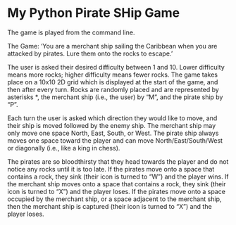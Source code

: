 # My Python Pirate SHip Game

The game is played from the command line.

The Game:
‘You are a merchant ship sailing the Caribbean when you are attacked by pirates. Lure
them onto the rocks to escape.’

The user is asked their desired difficulty between 1 and 10. Lower difficulty means more
rocks; higher difficulty means fewer rocks. The game takes place on a 10x10 2D grid
which is displayed at the start of the game, and then after every turn. Rocks are randomly
placed and are represented by asterisks *, the merchant ship (i.e., the user) by “M”, and
the pirate ship by “P”.

Each turn the user is asked which direction they would like to move, and their ship is
moved followed by the enemy ship. The merchant ship may only move one space North,
East, South, or West. The pirate ship always moves one space toward the player and can
move North/East/South/West or diagonally (i.e., like a king in chess).

The pirates are so bloodthirsty that they head towards the player and do not notice any
rocks until it is too late. If the pirates move onto a space that contains a rock, they sink
(their icon is turned to “W”) and the player wins. If the merchant ship moves onto a space
that contains a rock, they sink (their icon is turned to “X”) and the player loses. If the
pirates move onto a space occupied by the merchant ship, or a space adjacent to the
merchant ship, then the merchant ship is captured (their icon is turned to “X”) and the
player loses.
